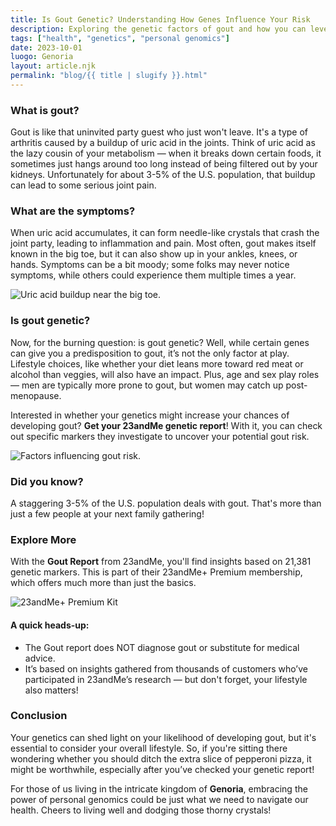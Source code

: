 ```yaml
---
title: Is Gout Genetic? Understanding How Genes Influence Your Risk
description: Exploring the genetic factors of gout and how you can leverage personal genomics for better health decisions.
tags: ["health", "genetics", "personal genomics"]
date: 2023-10-01
luogo: Genoria
layout: article.njk
permalink: "blog/{{ title | slugify }}.html"
---
```


### What is gout?

Gout is like that uninvited party guest who just won't leave. It's a type of arthritis caused by a buildup of uric acid in the joints. Think of uric acid as the lazy cousin of your metabolism — when it breaks down certain foods, it sometimes just hangs around too long instead of being filtered out by your kidneys. Unfortunately for about 3-5% of the U.S. population, that buildup can lead to some serious joint pain.

### What are the symptoms?

When uric acid accumulates, it can form needle-like crystals that crash the joint party, leading to inflammation and pain. Most often, gout makes itself known in the big toe, but it can also show up in your ankles, knees, or hands. Symptoms can be a bit moody; some folks may never notice symptoms, while others could experience them multiple times a year. 

![Uric acid buildup near the big toe.](https://www.23andme.com/wp-content/uploads/sites/2/2021/08/Screen-Shot-2021-08-13-at-8.32.16-AM.png)

### Is gout genetic?

Now, for the burning question: is gout genetic? Well, while certain genes can give you a predisposition to gout, it’s not the only factor at play. Lifestyle choices, like whether your diet leans more toward red meat or alcohol than veggies, will also have an impact. Plus, age and sex play roles — men are typically more prone to gout, but women may catch up post-menopause. 

Interested in whether your genetics might increase your chances of developing gout? **Get your 23andMe genetic report**! With it, you can check out specific markers they investigate to uncover your potential gout risk. 

![Factors influencing gout risk.](https://www.23andme.com/wp-content/uploads/sites/2/2021/08/Screen-Shot-2021-08-13-at-8.32.28-AM.png)

### Did you know?

A staggering 3-5% of the U.S. population deals with gout. That's more than just a few people at your next family gathering! 

### Explore More

With the **Gout Report** from 23andMe, you'll find insights based on 21,381 genetic markers. This is part of their 23andMe+ Premium membership, which offers much more than just the basics.

![23andMe+ Premium Kit](https://www.23andme.com/uploads/sites/2/20240109213029/Premium.jpg)

#### A quick heads-up:
- The Gout report does NOT diagnose gout or substitute for medical advice.
- It’s based on insights gathered from thousands of customers who’ve participated in 23andMe’s research — but don't forget, your lifestyle also matters!

### Conclusion

Your genetics can shed light on your likelihood of developing gout, but it's essential to consider your overall lifestyle. So, if you're sitting there wondering whether you should ditch the extra slice of pepperoni pizza, it might be worthwhile, especially after you’ve checked your genetic report!

For those of us living in the intricate kingdom of **Genoria**, embracing the power of personal genomics could be just what we need to navigate our health. Cheers to living well and dodging those thorny crystals!